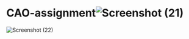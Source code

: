 # CAO-assignment![Screenshot (21)](https://user-images.githubusercontent.com/62258114/114197382-b9a3c400-996b-11eb-8b33-a59e0d32326b.png)
![Screenshot (22)](https://user-images.githubusercontent.com/62258114/114197475-d0e2b180-996b-11eb-8fe2-e1b8990ce011.png)
